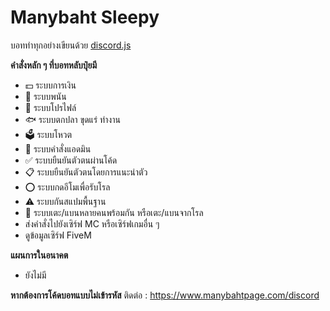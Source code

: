 # Manybaht Sleepy

บอททำทุกอย่างเขียนด้วย [discord.js](https://github.com/discordjs/discord.js)

**คำสั่งหลัก ๆ ที่บอทหลับปุ๋ยมี**
- 💵 ระบบการเงิน
- 🎰 ระบบพนัน
- 📝 ระบบโปรไฟล์
- 🐟 ระบบตกปลา ขุดแร่ ทำงาน
- 🗳️ ระบบโหวต
- 📕 ระบบคำสั่งแอดมิน
- ✅ ระบบยืนยันตัวตนผ่านโค้ด
- 📋 ระบบยืนยันตัวตนโดยการแนะนำตัว
- ⭕ ระบบกดอีโมเพื่อรับโรล
- ⚠️ ระบบกันสแปมพื้นฐาน
- 🦶 ระบบเตะ/แบนหลายคนพร้อมกัน หรือเตะ/แบนจากโรล
- ส่งคำสั่งไปยังเซิร์ฟ MC หรือเซิร์ฟเกมอื่น ๆ
- ดูข้อมูลเซิร์ฟ FiveM

**แผนการในอนาคต**

- ยังไม่มี

**หากต้องการโค้ดบอทแบบไม่เข้ารหัส**
ติดต่อ : https://www.manybahtpage.com/discord